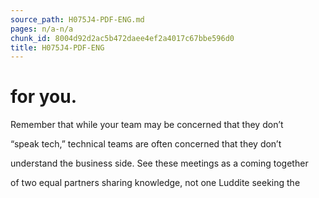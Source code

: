 ```yaml
---
source_path: H075J4-PDF-ENG.md
pages: n/a-n/a
chunk_id: 8004d92d2ac5b472daee4ef2a4017c67bbe596d0
title: H075J4-PDF-ENG
---
```

# for you.

Remember that while your team may be concerned that they don’t

“speak tech,” technical teams are often concerned that they don’t

understand the business side. See these meetings as a coming together

of two equal partners sharing knowledge, not one Luddite seeking the
